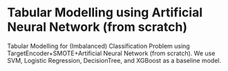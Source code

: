 # Tabular Modelling using Artificial Neural Network (from scratch)
Tabular Modelling for (Imbalanced) Classification Problem using TargetEncoder+SMOTE+Artificial Neural Network (from scratch). We use SVM, Logistic Regression, DecisionTree, and XGBoost as a baseline model.
